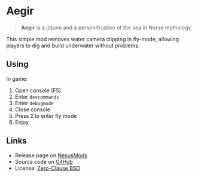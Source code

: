 # Aegir

> **Aegir** is a jötunn and a personification of the sea in Norse mythology.

This simple mod removes water camera clipping in fly-mode, allowing players to dig and
 build underwater without problems.

## Using

In game:

1. Open console (F5)
2. Enter `devcommands`
3. Enter `debugmode`
4. Close console
5. Press `Z` to enter fly mode
6. Enjoy

## Links

- Release page on [NexusMods](https://www.nexusmods.com/valheim/mods/2400)
- Source code on [GitHub](https://github.com/blbrdv/Aegir)
- License: [Zero-Clause BSD](https://opensource.org/license/0bsd/)
